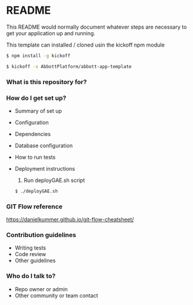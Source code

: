 # README #

This README would normally document whatever steps are necessary to get your application up and running.

This template can installed / cloned usin the kickoff npm module

```bash
$ npm install -g kickoff
```

```bash
$ kickoff -s AbbottPlatform/abbott-app-template
```

### What is this repository for? ###

### How do I get set up? ###

* Summary of set up
* Configuration
* Dependencies
* Database configuration
* How to run tests

* Deployment instructions
  1. Run deployGAE.sh script
  ```bash
  $ ./deployGAE.sh
  ```

### GIT Flow reference
https://danielkummer.github.io/git-flow-cheatsheet/

### Contribution guidelines ###

* Writing tests
* Code review
* Other guidelines

### Who do I talk to? ###

* Repo owner or admin
* Other community or team contact